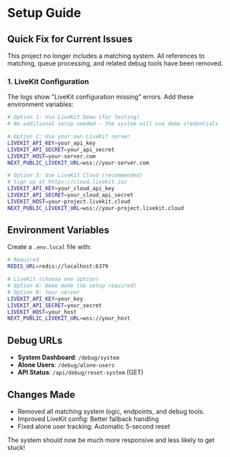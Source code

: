 # Setup Guide

## Quick Fix for Current Issues

This project no longer includes a matching system. All references to matching, queue processing, and related debug tools have been removed.

### 1. LiveKit Configuration

The logs show "LiveKit configuration missing" errors. Add these environment variables:

```bash
# Option 1: Use LiveKit Demo (for testing)
# No additional setup needed - the system will use demo credentials

# Option 2: Use your own LiveKit server
LIVEKIT_API_KEY=your_api_key
LIVEKIT_API_SECRET=your_api_secret
LIVEKIT_HOST=your-server.com
NEXT_PUBLIC_LIVEKIT_URL=wss://your-server.com

# Option 3: Use LiveKit Cloud (recommended)
# Sign up at https://cloud.livekit.io/
LIVEKIT_API_KEY=your_cloud_api_key
LIVEKIT_API_SECRET=your_cloud_api_secret
LIVEKIT_HOST=your-project.livekit.cloud
NEXT_PUBLIC_LIVEKIT_URL=wss://your-project.livekit.cloud
```

## Environment Variables

Create a `.env.local` file with:

```bash
# Required
REDIS_URL=redis://localhost:6379

# LiveKit (choose one option)
# Option A: Demo mode (no setup required)
# Option B: Your server
LIVEKIT_API_KEY=your_key
LIVEKIT_API_SECRET=your_secret
LIVEKIT_HOST=your_host
NEXT_PUBLIC_LIVEKIT_URL=wss://your_host
```

## Debug URLs

- **System Dashboard**: `/debug/system`
- **Alone Users**: `/debug/alone-users`
- **API Status**: `/api/debug/reset-system` (GET)

## Changes Made

- Removed all matching system logic, endpoints, and debug tools.
- Improved LiveKit config: Better fallback handling
- Fixed alone user tracking: Automatic 5-second reset

The system should now be much more responsive and less likely to get stuck!
